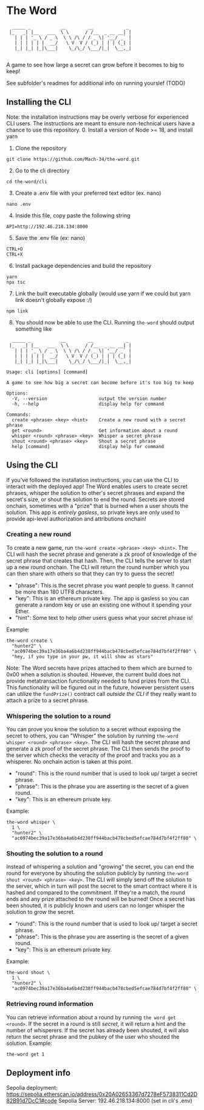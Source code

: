 # The Word
```
  _____ _           __        __            _ 
 |_   _| |__   ___  \ \      / /__  _ __ __| |
   | | | '_ \ / _ \  \ \ /\ / / _ \| '__/ _` |
   | | | | | |  __/   \ V  V / (_) | | | (_| |
   |_| |_| |_|\___|    \_/\_/ \___/|_|  \__,_|
                                              
```
A game to see how large a secret can grow before it becomes to big to keep!

See subfolder's readmes for additional info on running yourslef (TODO)

## Installing the CLI
Note: the installation instructions may be overly verbose for experienced CLI users. The instructions are meant to ensure non-technical users have a chance to use this repository.
0. Install a version of Node >= 18, and install yarn
1. Clone the repository
```
git clone https://github.com/Mach-34/the-word.git
```
2. Go to the cli directory
```
cd the-word/cli
```
3. Create a .env file with your preferred text editor (ex. nano)
```
nano .env
```
4. Inside this file, copy paste the following string
```
API=http://192.46.218.134:8000
```
5. Save the .env file (ex: nano)
```
CTRL+O
CTRL+X
```
6. Install package dependencies and build the repository
```
yarn
npx tsc
```
7. Link the built executable globally (would use yarn if we could but yarn link doesn't globally expose :/)
```
npm link
```
8. You should now be able to use the CLI. Running `the-word` should output something like
```
  _____ _           __        __            _ 
 |_   _| |__   ___  \ \      / /__  _ __ __| |
   | | | '_ \ / _ \  \ \ /\ / / _ \| '__/ _` |
   | | | | | |  __/   \ V  V / (_) | | | (_| |
   |_| |_| |_|\___|    \_/\_/ \___/|_|  \__,_|
                                              
Usage: cli [options] [command]

A game to see how big a secret can become before it's too big to keep

Options:
  -V, --version                   output the version number
  -h, --help                      display help for command

Commands:
  create <phrase> <key> <hint>    Create a new round with a secret phrase
  get <round>                     Get information about a round
  whisper <round> <phrase> <key>  Whisper a secret phrase
  shout <round> <phrase> <key>    Shout a secret phrase
  help [command]                  display help for command
```

## Using the CLI
If you've followed the installation instructions, you can use the CLI to interact with the deployed app! The Word enables users to create secret phrases, whisper the solution to other's secret phrases and expand the secret's size, or shout the solution to end the round. Secrets are stored onchain, sometimes with a "prize" that is burned when a user shouts the solution. This app is *entirely gasless*, so private keys are only used to provide api-level authorization and attributions onchain!

### Creating a new round
To create a new game, run `the-word create <phrase> <key> <hint>`. The CLI will hash the secret phrase and generate a zk proof of knowledge of the secret phrase that creates that hash. Then, the CLI tells the server to start up a new round onchain. The CLI will return the round number which you can then share with others so that they can try to guess the secret!
 - "phrase": This is the secret phrase you want people to guess. It cannot be more than 180 UTF8 characters.
 - "key": This is an ethereum private key. The app is gasless so you can generate a random key or use an existing one without it spending your Ether.
 - "hint": Some text to help other users guess what your secret phrase is!

Example:
```
the-word create \
  "hunter2" \
  "ac0974bec39a17e36ba4a6b4d238ff944bacb478cbed5efcae784d7bf4f2ff80" \
  "hey, if you type in your pw, it will show as stars"
```

Note: The Word secrets have prizes attached to them which are burned to 0x00 when a solution is shouted. However, the current build does not provide metatransaction functionality needed to fund prizes from the CLI. This functionality will be figured out in the future, however persistent users can utilize the `fundPrize()` contract call *outside the CLI* if they really want to attach a prize to a secret phrase.

### Whispering the solution to a round
You can prove you know the solution to a secret without exposing the secret to others, you can "Whisper" the solution by running `the-word whisper <round> <phrase> <key>`. The CLI will hash the secret phrase and generate a zk proof of the secret phrase. The CLI then sends the proof to the server which checks the veracity of the proof and tracks you as a whisperer. No onchain action is taken at this point.
 - "round": This is the round number that is used to look up/ target a secret phrase.
 - "phrase": This is the phrase you are asserting is the secret of a given round.
 - "key": This is an ethereum private key.

Example:
```
the-word whisper \
  1 \
  "hunter2" \
  "ac0974bec39a17e36ba4a6b4d238ff944bacb478cbed5efcae784d7bf4f2ff80" \
```

### Shouting the solution to a round
Instead of whispering a solution and "growing" the secret, you can end the round for everyone by shouting the solution publicly by running `the-word shout <round> <phrase> <key>`. The CLI will simply send off the solution to the server, which in turn will post the secret to the smart contract where it is hashed and compared to the commitment. If they're a match, the round ends and any prize attached to the round will be burned! Once a secret has been shouted, it is publicly known and users can no longer whisper the solution to grow the secret.
 - "round": This is the round number that is used to look up/ target a secret phrase.
 - "phrase": This is the phrase you are asserting is the secret of a given round.
 - "key": This is an ethereum private key.

Example:
```
the-word shout \
  1 \
  "hunter2" \
  "ac0974bec39a17e36ba4a6b4d238ff944bacb478cbed5efcae784d7bf4f2ff80" \
```

### Retrieving round information
You can retrieve information about a round by running `the word get <round>`. If the secret in a round is still *secret*, it will return a hint and the number of whisperers. If the secret has already been shouted, it will also return the secret phrase and the pubkey of the user who shouted the solution.
Example:
```
the-word get 1
```

## Deployment info
Sepolia deployment: https://sepolia.etherscan.io/address/0x20A02653367d7278eF5738311Cd2D82B91d7DcC1#code
Sepolia Server: 192.46.218.134:8000 (set in cli's .env)